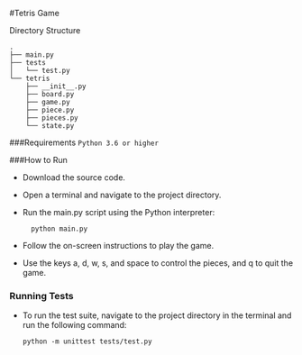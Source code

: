 #Tetris Game

Directory Structure

```
.
├── main.py
├── tests
│   └── test.py
└── tetris
    ├── __init__.py
    ├── board.py
    ├── game.py
    ├── piece.py
    ├── pieces.py
    └── state.py
   ```
###Requirements
`Python 3.6 or higher`

###How to Run
* Download the source code.

* Open a terminal and navigate to the project directory.

* Run the main.py script using the Python interpreter:

        python main.py

* Follow the on-screen instructions to play the game. 
* Use the keys a, d, w, s, and space to control the pieces, and q to quit the game.

### Running Tests
* To run the test suite, navigate to the project directory in the terminal and run the following command:

    `python -m unittest tests/test.py`


